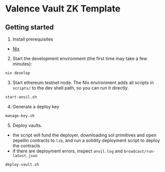 # Valence Vault ZK Template

## Getting started
1. Install prerequisites
- [Nix](https://nixos.org/download/)

2. Start the development environment (the first time may take a few minutes):

```bash
nix develop
```

3. Start ethereum testnet node. The Nix environment adds all scripts in `scripts/` to the dev shell path, so you can run it directly.
```bash
start-anvil.sh
```

4. Generate a deploy key
```bash
manage-key.sh
```

5. Deploy vaults.
- the script will fund the deployer, downloading sol primitives and open zepellin contracts to `lib`, and run a solidity deployment script to deploy the contracts
- if there are deployment errors, inspect `anvil.log` and `broadcast/run-latest.json`
```bash
deploy-vault.sh
```
